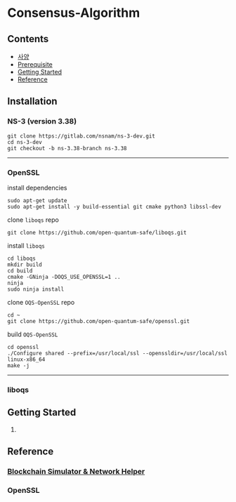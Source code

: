 # Consensus-Algorithm

## Contents
- [사양]()
- [Prerequisite]()
- [Getting Started]()
- [Reference]()

## Installation
  ### NS-3 (version 3.38)
  
    git clone https://gitlab.com/nsnam/ns-3-dev.git
    cd ns-3-dev
    git checkout -b ns-3.38-branch ns-3.38

  ---
  
  ### OpenSSL

  install dependencies
  
    sudo apt-get update
    sudo apt-get install -y build-essential git cmake python3 libssl-dev

  clone `liboqs` repo

    git clone https://github.com/open-quantum-safe/liboqs.git

  install `liboqs`

    cd liboqs
    mkdir build
    cd build
    cmake -GNinja -DOQS_USE_OPENSSL=1 ..
    ninja
    sudo ninja install

  clone `OQS-OpenSSL` repo

    cd ~
    git clone https://github.com/open-quantum-safe/openssl.git

  build `OQS-OpenSSL`

    cd openssl
    ./Configure shared --prefix=/usr/local/ssl --openssldir=/usr/local/ssl linux-x86_64
    make -j

  
  ---  
  
  ### liboqs

## Getting Started
  1. 
  
## Reference
  ### [Blockchain Simulator & Network Helper](https://github.com/zhayujie/blockchain-simulator)
  ### OpenSSL
    





